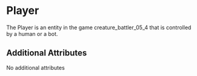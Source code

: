 # Player

The Player is an entity in the game creature_battler_05_4 that is controlled by a human or a bot. 

## Additional Attributes

No additional attributes